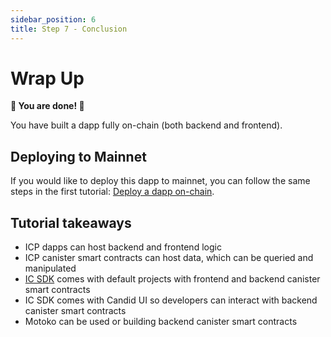 ```yaml
---
sidebar_position: 6
title: Step 7 - Conclusion
---
```


# Wrap Up

 **🎉 You are done! 🎉**

You have built a dapp fully on-chain (both backend and frontend).

## Deploying to Mainnet

If you would like to deploy this dapp to mainnet, you can follow the same steps in the first tutorial: [Deploy a dapp on-chain](../deploy_sample_app/#deploying-on-chain).

## Tutorial takeaways

* ICP dapps can host backend and frontend logic
* ICP canister smart contracts can host data, which can be queried and manipulated
* [IC SDK](../../developer-docs/setup/install/index.mdx) comes with default projects with frontend and backend canister smart contracts
* IC SDK comes with Candid UI so developers can interact with backend canister smart contracts
* Motoko can be used or building backend canister smart contracts
